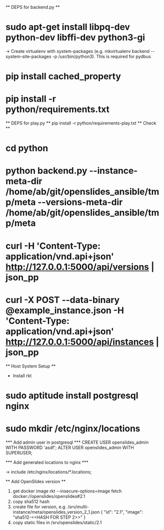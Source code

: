 
** DEPS for backend.py **

# sudo apt-get install libpq-dev python-dev libffi-dev python3-gi
-> Create virtualenv with system-packages (e.g. mkvirtualenv backend --system-site-packages -p /usr/bin/python3). This is required for pydbus
# pip install  cached_property
# pip install -r python/requirements.txt

** DEPS for play.py **
pip install -r python/requirements-play.txt
** Check **

# cd python
# python backend.py --instance-meta-dir /home/ab/git/openslides_ansible/tmp/meta --versions-meta-dir /home/ab/git/openslides_ansible/tmp/meta
# curl -H 'Content-Type: application/vnd.api+json' http://127.0.0.1:5000/api/versions | json_pp
# curl -X POST --data-binary @example_instance.json -H 'Content-Type: application/vnd.api+json' http://127.0.0.1:5000/api/instances | json_pp


** Host System Setup **

- Install rkt

# sudo aptitude install postgresql nginx
# sudo mkdir /etc/nginx/locations

*** Add admin user in postgresql ***
CREATE USER openslides_admin WITH PASSWORD 'asdf';
ALTER USER openslides_admin WITH SUPERUSER;

*** Add generated locations to nginx ***

-> include /etc/nginx/locations/*.locations;


** Add OpenSlides version **

1. get docker image rkt --insecure-options=image fetch docker://openslides/openslides#2.1
2. copy sha512 hash
3. create file for version, e.g. /srv/multi-instance/meta/openslides_version_2_1.json
{
  "id": "2.1",
  "image": "sha512-<<HASH FOR STEP 2>>"
}
4. copy static files in /srv/openslides/static/2.1
